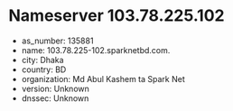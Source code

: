 # Nameserver 103.78.225.102

* as_number: 135881
* name: 103.78.225-102.sparknetbd.com.
* city: Dhaka
* country: BD
* organization: Md Abul Kashem ta Spark Net
* version: Unknown
* dnssec: Unknown
